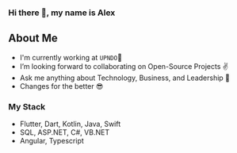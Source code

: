 
### <p align="left"> Hi there 👋, my name is Alex </p>


  ## About Me 
  - I'm currently working at `UPNDO`🚀
  - I’m looking forward to collaborating on Open-Source Projects ✌
  - Ask me anything about Technology, Business, and Leadership 💬 
  - Changes for the better 😎

 ### My Stack
 - Flutter, Dart, Kotlin, Java, Swift
 - SQL, ASP.NET, C#, VB.NET
 - Angular, Typescript
